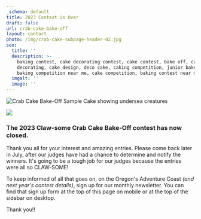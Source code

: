 ```yaml
---
_schema: default
title: 2023 Contest is Over
draft: false
url: crab-cake-bake-off
layout: contact
photo: /img/crab-cake-subpage-header-02.jpg
seo:
  title: ''
  description: >-
    baking contest, cake decorating contest, cake contest, bake off, cake
    decorating, cake design, deco cake, caking competition, junior bake off,
    baking competition near me, cake competition, baking contest near me
  imgalt: ''
  image: ''
---
```

![Crab Cake Bake-Off Sample Cake showing undersea creatures](/img/gwen-cake-two-version-01.jpg)

![](/img/horizontal-crab-cake-logo.jpg)

###

### The 2023 Claw-some Crab Cake Bake-Off contest has now closed.&nbsp;

Thank you all for your interest and amazing entries. Please come back later in July, after our judges have had a chance to determine and notify the winners. It's going to be a tough job for our judges because the entries were all so CLAW-SOME!

To keep informed of all that goes on, on the Oregon's Adventure Coast *(and next year's contest details)*, sign up for our monthly newsletter. You can find that sign up form at the top of this page on mobile or at the top of the sidebar on desktop.&nbsp;

Thank you!!
